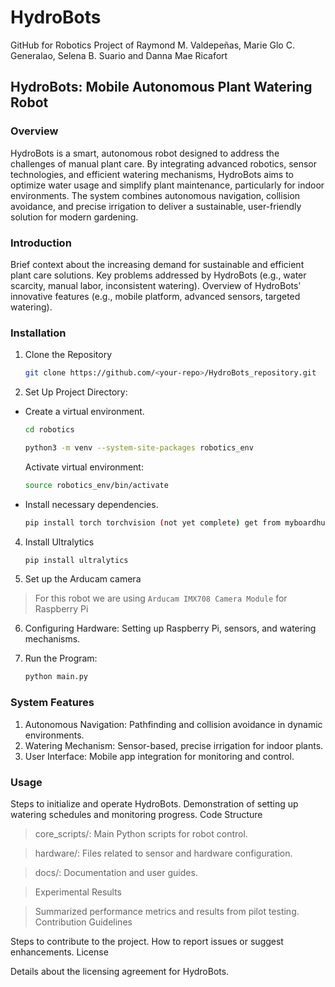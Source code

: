# HydroBots
GitHub for Robotics Project of Raymond M. Valdepeñas, Marie Glo C. Generalao, Selena B. Suario and Danna Mae Ricafort


## HydroBots: Mobile Autonomous Plant Watering Robot
### Overview
HydroBots is a smart, autonomous robot designed to address the challenges of manual plant care. By integrating advanced robotics, sensor technologies, and efficient watering mechanisms, HydroBots aims to optimize water usage and simplify plant maintenance, particularly for indoor environments. The system combines autonomous navigation, collision avoidance, and precise irrigation to deliver a sustainable, user-friendly solution for modern gardening.

### Introduction

Brief context about the increasing demand for sustainable and efficient plant care solutions.
Key problems addressed by HydroBots (e.g., water scarcity, manual labor, inconsistent watering).
Overview of HydroBots' innovative features (e.g., mobile platform, advanced sensors, targeted watering).

### Installation
1. Clone the Repository
    ```bash
    git clone https://github.com/<your-repo>/HydroBots_repository.git
    ```
2. Set Up Project Directory:
- Create a virtual environment.
    ```bash
    cd robotics
    ```
   
    ```bash
    python3 -m venv --system-site-packages robotics_env
    ```
    Activate virtual environment:
    ```bash
    source robotics_env/bin/activate
    ```
- Install necessary dependencies.
   ```bash
   pip install torch torchvision (not yet complete) get from myboardhub repo
   ```
4. Install Ultralytics
   ```bash
   pip install ultralytics
   ```
5. Set up the Arducam camera
> For this robot we are using `Arducam IMX708 Camera Module` for Raspberry Pi

6. Configuring Hardware:
Setting up Raspberry Pi, sensors, and watering mechanisms.

7. Run the Program:
    ```bash
    python main.py
    ```

### System Features

1. Autonomous Navigation: Pathfinding and collision avoidance in dynamic environments.
2. Watering Mechanism: Sensor-based, precise irrigation for indoor plants.
3. User Interface: Mobile app integration for monitoring and control.

### Usage

Steps to initialize and operate HydroBots.
Demonstration of setting up watering schedules and monitoring progress.
Code Structure

> core_scripts/: Main Python scripts for robot control.

> hardware/: Files related to sensor and hardware configuration.

> docs/: Documentation and user guides.

> Experimental Results

> Summarized performance metrics and results from pilot testing.
Contribution Guidelines

Steps to contribute to the project.
How to report issues or suggest enhancements.
License

Details about the licensing agreement for HydroBots.
